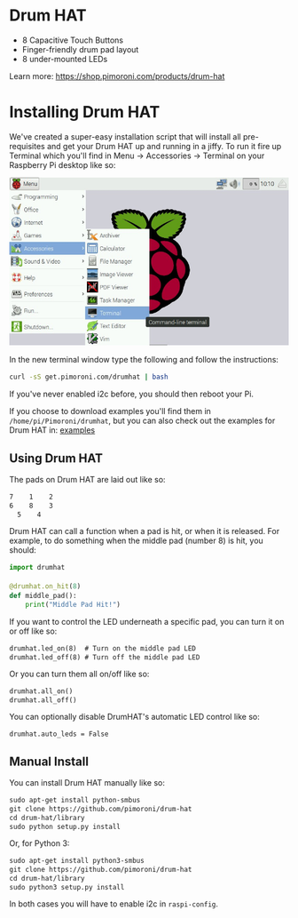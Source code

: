 # Drum HAT

* 8 Capacitive Touch Buttons
* Finger-friendly drum pad layout
* 8 under-mounted LEDs

Learn more: https://shop.pimoroni.com/products/drum-hat

# Installing Drum HAT

We've created a super-easy installation script that will install all pre-requisites and get your Drum HAT up and running in a jiffy. To run it fire up Terminal which you'll find in Menu -> Accessories -> Terminal on your Raspberry Pi desktop like so:

![Finding the terminal](terminal.jpg)

In the new terminal window type the following and follow the instructions:

```bash
curl -sS get.pimoroni.com/drumhat | bash
```

If you've never enabled i2c before, you should then reboot your Pi.

If you choose to download examples you'll find them in `/home/pi/Pimoroni/drumhat`, but you can also check out the examples for Drum HAT in: [examples](examples)

## Using Drum HAT

The pads on Drum HAT are laid out like so:

```
7    1    2
6    8    3
  5    4
```

Drum HAT can call a function when a pad is hit, or when it is released. For example, to do something when the middle pad (number 8) is hit, you should:

```python
import drumhat

@drumhat.on_hit(8)
def middle_pad():
    print("Middle Pad Hit!")
```

If you want to control the LED underneath a specific pad, you can turn it on or off like so:

```
drumhat.led_on(8)  # Turn on the middle pad LED
drumhat.led_off(8) # Turn off the middle pad LED
```

Or you can turn them all on/off like so:

```
drumhat.all_on()
drumhat.all_off()
```

You can optionally disable DrumHAT's automatic LED control like so:

```
drumhat.auto_leds = False
```

## Manual Install

You can install Drum HAT manually like so:

```
sudo apt-get install python-smbus
git clone https://github.com/pimoroni/drum-hat
cd drum-hat/library
sudo python setup.py install
```

Or, for Python 3:

```
sudo apt-get install python3-smbus
git clone https://github.com/pimoroni/drum-hat
cd drum-hat/library
sudo python3 setup.py install
```

In both cases you will have to enable i2c in `raspi-config`.
